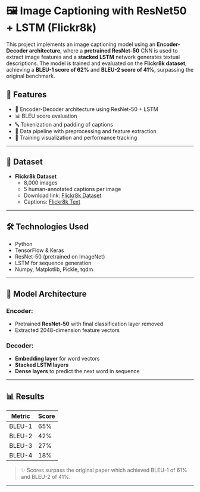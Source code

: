 # 🖼️ Image Captioning with ResNet50 + LSTM (Flickr8k)

This project implements an image captioning model using an **Encoder-Decoder architecture**, where a **pretrained ResNet-50** CNN is used to extract image features and a **stacked LSTM** network generates textual descriptions. The model is trained and evaluated on the **Flickr8k dataset**, achieving a **BLEU-1 score of 62%** and **BLEU-2 score of 41%**, surpassing the original benchmark.

## 📌 Features

- 🧠 Encoder-Decoder architecture using ResNet-50 + LSTM
- 📊 BLEU score evaluation
- 🔤 Tokenization and padding of captions
- 📁 Data pipeline with preprocessing and feature extraction
- 🧪 Training visualization and performance tracking

---

## 📁 Dataset

- **Flickr8k Dataset**  
  - 8,000 images
  - 5 human-annotated captions per image  
  - Download link: [Flickr8k Dataset](https://github.com/jbrownlee/Datasets/releases/download/Flickr8k/Flickr8k_Dataset.zip)  
  - Captions: [Flickr8k Text](https://github.com/jbrownlee/Datasets/releases/download/Flickr8k/Flickr8k_text.zip)

---

## 🛠️ Technologies Used

- Python
- TensorFlow & Keras
- ResNet-50 (pretrained on ImageNet)
- LSTM for sequence generation
- Numpy, Matplotlib, Pickle, tqdm

---

## 🧮 Model Architecture

### Encoder:
- Pretrained **ResNet-50** with final classification layer removed
- Extracted 2048-dimension feature vectors

### Decoder:
- **Embedding layer** for word vectors
- **Stacked LSTM layers**
- **Dense layers** to predict the next word in sequence

---

## 📊 Results

| Metric   | Score |
|----------|-------|
| BLEU-1   | 65%   |
| BLEU-2   | 42%   |
| BLEU-3   | 27%   |
| BLEU-4   | 18%   |

> ✨ Scores surpass the original paper which achieved BLEU-1 of 61% and BLEU-2 of 41%.

---

